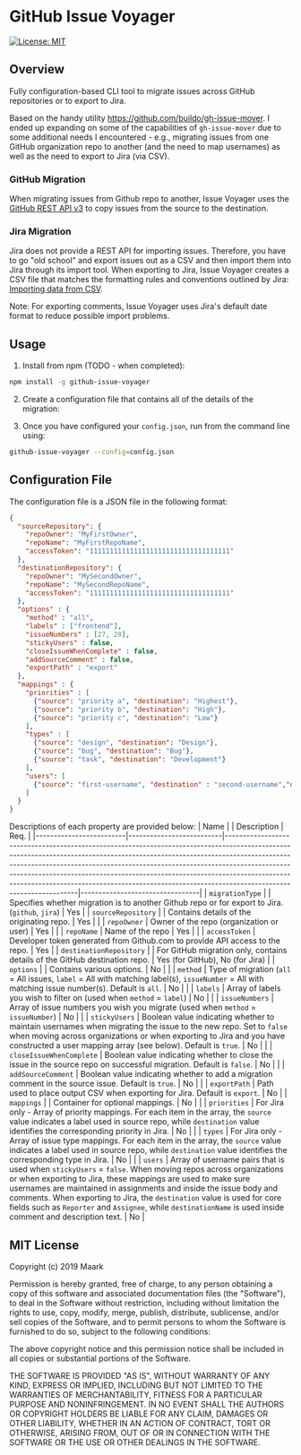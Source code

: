 # GitHub Issue Voyager

[![License: MIT](https://img.shields.io/badge/License-MIT-yellow.svg)](https://opensource.org/licenses/MIT)


## Overview

Fully configuration-based CLI tool to migrate issues across GitHub repositories or to export to Jira.

Based on the handy utility <https://github.com/buildo/gh-issue-mover>. I ended up expanding on some of the capabilities of `gh-issue-mover` due to some additional needs I encountered - e.g., migrating issues from one GitHub organization repo to another (and the need to map usernames) as well as the need to export to Jira (via CSV).

### GitHub Migration

When migrating issues from Github repo to another, Issue Voyager uses the [GitHub REST API v3](https://developer.github.com/v3/issues/) to copy issues from the source to the destination.

### Jira Migration

Jira does not provide a REST API for importing issues. Therefore, you have to go "old school" and export issues out as a CSV and then import them into Jira through its import tool. When exporting to Jira, Issue Voyager creates a CSV file that matches the formatting rules and conventions outlined by Jira: [Importing data from CSV](https://confluence.atlassian.com/adminjiracloud/importing-data-from-csv-776636762.html).

Note: For exporting comments, Issue Voyager uses Jira's default date format to reduce possible import problems.

## Usage

1. Install from npm (TODO - when completed):

```bash
npm install -g github-issue-voyager
```

2. Create a configuration file that contains all of the details of the migration:

3. Once you have configured your `config.json`, run from the command line using:

```bash
github-issue-voyager --config=config.json
```

## Configuration File

The configuration file is a JSON file in the following format:

```json
{
  "sourceRepository": {
    "repoOwner": "MyFirstOwner",
    "repoName": "MyFirstRepoName",
    "accessToken": "11111111111111111111111111111111111"
  },
  "destinationRepository": {
    "repoOwner": "MySecondOwner",
    "repoName": "MySecondRepoName",
    "accessToken": "11111111111111111111111111111111111"
  },
  "options" : {
    "method" : "all",
    "labels" : ["frontend"],
    "issueNumbers" : [27, 28],
    "stickyUsers" : false,
    "closeIssueWhenComplete" : false,
    "addSourceComment" : false,
    "exportPath" : "export"
  },
  "mappings" : {
    "priorities" : [
      {"source": "priority a", "destination": "Highest"},
      {"source": "priority b", "destination": "High"},
      {"source": "priority c", "destination": "Low"}
    ],
    "types" : [
      {"source": "design", "destination": "Design"},
      {"source": "bug", "destination": "Bug"},
      {"source": "task", "destination": "Development"}
    ],
    "users": [
      {"source": "first-username", "destination" : "second-username","destinationName":"John Doe"}
    ]
  }
}


```

Descriptions of each property are provided below:
| Name | | Description | Req. |
|-------------------------|--------------------------|-------------------------------------------------------------------------------------------------------------------------------------------------------------------------------------------------------------------------------------------------------------------------------------------------------------------------------------------------------------------------------------------------------------------------------------------|---------------------------------|
| `migrationType` | | Specifies whether migration is to another Github repo or for export to Jira. (`github`, `jira`) | Yes |
| `sourceRepository` | | Contains details of the originating repo. | Yes |
| | `repoOwner` | Owner of the repo (organization or user) | Yes |
| | `repoName` | Name of the repo | Yes |
| | `accessToken` | Developer token generated from Github.com to provide API access to the repo. | Yes |
| `destinationRepository` | | For GitHub migration only, contains details of the GitHub destination repo. | Yes (for GitHub), No (for Jira) |
| `options` | | Contains various options. | No |
| | `method` | Type of migration (`all` = All issues, `label` = All with matching label(s), `issueNumber` = All with matching issue number(s). Default is `all`. | No |
| | `labels` | Array of labels you wish to filter on (used when `method` = `label`) | No |
| | `issueNumbers` | Array of issue numbers you wish you migrate (used when `method` = `issueNumber`) | No |
| | `stickyUsers` | Boolean value indicating whether to maintain usernames when migrating the issue to the new repo. Set to `false` when moving across organizations or when exporting to Jira and you have constructed a user mapping array (see below). Default is `true`. | No |
| | `closeIssueWhenComplete` | Boolean value indicating whether to close the issue in the source repo on successful migration. Default is `false`. | No |
| | `addSourceComment` | Boolean value indicating whether to add a migration comment in the source issue. Default is `true`. | No |
| | `exportPath` | Path used to place output CSV when exporting for Jira. Default is `export`. | No |
| `mappings` | | Container for optional mappings. | No |
| | `priorities` | For Jira only - Array of priority mappings. For each item in the array, the `source` value indicates a label used in source repo, while `destination` value identifies the corresponding priority in Jira. | No |
| | `types` | For Jira only - Array of issue type mappings. For each item in the array, the `source` value indicates a label used in source repo, while `destination` value identifies the corresponding type in Jira. | No |
| | `users` | Array of username pairs that is used when `stickyUsers` = `false`. When moving repos across organizations or when exporting to Jira, these mappings are used to make sure usernames are maintained in assignments and inside the issue body and comments. When exporting to Jira, the `destination` value is used for core fields such as `Reporter` and `Assignee`, while `destinationName` is used inside comment and description text. | No |

## MIT License

Copyright (c) 2019 Maark

Permission is hereby granted, free of charge, to any person obtaining a copy
of this software and associated documentation files (the "Software"), to deal
in the Software without restriction, including without limitation the rights
to use, copy, modify, merge, publish, distribute, sublicense, and/or sell
copies of the Software, and to permit persons to whom the Software is
furnished to do so, subject to the following conditions:

The above copyright notice and this permission notice shall be included in all
copies or substantial portions of the Software.

THE SOFTWARE IS PROVIDED "AS IS", WITHOUT WARRANTY OF ANY KIND, EXPRESS OR
IMPLIED, INCLUDING BUT NOT LIMITED TO THE WARRANTIES OF MERCHANTABILITY,
FITNESS FOR A PARTICULAR PURPOSE AND NONINFRINGEMENT. IN NO EVENT SHALL THE
AUTHORS OR COPYRIGHT HOLDERS BE LIABLE FOR ANY CLAIM, DAMAGES OR OTHER
LIABILITY, WHETHER IN AN ACTION OF CONTRACT, TORT OR OTHERWISE, ARISING FROM,
OUT OF OR IN CONNECTION WITH THE SOFTWARE OR THE USE OR OTHER DEALINGS IN THE
SOFTWARE.
